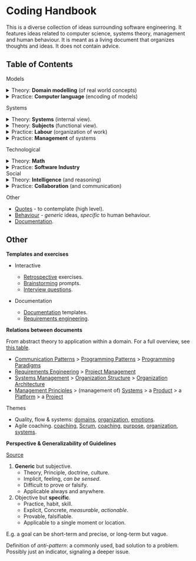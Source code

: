 # Coding Handbook

This is a diverse collection of ideas surrounding software engineering. It features ideas related to computer science, systems theory, management and human behaviour. It is meant as a living document that organizes thoughts and ideas. It does not contain advice.

## Table of Contents

Models

<details>
<summary>Theory: <b>Domain modelling</b> (of real world concepts)</summary>
<ul style="margin: 1em;">
<li><a href="domain-modelling/domain-driven-design.md">Domain-Driven-Design</a>- examples of DDD using OOP and FP.</li>
<li><a href="domain-modelling/functions-relations.md">Functions and Relationships</a></li>
<li><a href="domain-modelling/programming-patterns.md">Programming Patterns</a> - common programming, application and system architecture patterns.</li>
</ul>o
</details>
<details>
<summary>Practice: <b>Computer language</b> (encoding of models)</summary>
<ul style="margin: 1em;">
<li><a href="computer-language/style-guide.md">Style Guide</a> - a prescriptive guide for programming (low level)</li>
<li><a href="computer-language/language-spec.md">Language Specification</a> - this can be implemented as a library or a new language.</li>
<li><a href="computer-language/programming-patterns-functional.md">Functional Programming Patterns</a></li>
<li><a href="computer-language/programming-paradigms.md">Programming Paradigms</a> - a comparison of OOP and FP.</li>
</ul>
</details>

Systems

<details>
<summary>Theory: <b>Systems</b> (internal view).</summary>
<ul style="margin: 1em;">
<li><a href="systems/system.md">Systems</a> and organization</li>
<ul style="margin: 0;">
  <li><a href="systems/structure.md">Structure</a> and topology</li>
  <li><a href="systems/relations.md">Relations</a></li>
  <li><a href="systems/scale.md">Scale</a></li>
  <li><a href="systems/platform">Platforms</a></li>
</ul>
<li><a href="systems/systems-management.md">Systems</a> Management</li>
<li><a href="systems/communication-patterns.md">Communication Patterns</a> for humans and computers</li>
</ul>
</details>
<details>
<summary>Theory: <b>Subjects</b> (functional view).</summary>
<ul style="margin: 1em;">
<li><a href="subject/identity.md">Identity</a></li>
<li><a href="subject/behaviour.md">Behaviour</a></li>
<li><a href="subject/activity.md">Activity</a></li>
<li><a href="subject/goals.md">Goals</a></li>
</ul>
</details>
<details>
<summary>Practice: <b>Labour</b> (organization of work)</summary>
<ul style="margin: 1em;">
<li><a href="labour/labour.md">Labour</a></li>
<li><a href="labour/terminology.md">Terminology</a></li>
	<ul style="margin: 0;">
	  <li><a href="labour/product-project-initiative.md">Products, projects, initiatives</a></li>
  </ul>
  <li><a href="labour/planning.md">Planning</a></li>
<li>Product of labour</li>
<ul style="margin: 0;">
  <li><a href="labour/results.md">Results</a></li>
  <li><a href="labour/lifecycle.md">Product Lifecycle</a></li>
	<li><a href="labour/discovery.md">Discovery</a></li>
  <ul style="margin: 0;">
    <li><a href="labour/bets.md">Bets</a></li>
  </ul>
	<li><a href="labour/delivery.md">Delivery</a></li>
  <ul style="margin: 0;">
    <li><a href="labour/increments.md">Increments</a></li>
    <li><a href="labour/initiatives.md">Initiatives</a></li>
    <li><a href="labour/project-requirements.md">Project Requirements</a></li>
  </ul>
</ul>
</ul>
</details>
<details>
<summary>Practice: <b>Management</b> of systems</summary>
<ul style="margin: 1em;">
<li><a href="management/management-principles.md">Principles</a></li>
<ul style="margin: 0;">
  <li><a href="management/product-management.md">Product Management</a></li>
  <li><a href="management/project-management.md">Project Management</a></li>
  <li><a href="management/change-management.md">Change Management</a></li>
  <li><a href="management/risk-management.md">Risk Management</a></li>
</ul>
<li><a href="management/goals-planning-strategy.md">Goals/Planning/Strategy</a></li>
<li><a href="management/goal-templates.md">Goals setting</a></li>
<li><a href="management/product-projects.md">Products and projects</a></li>
</ul>
</details>



Technological

<details>
<summary>Theory: <b>Math</b></summary>
<ul style="margin: 1em;">
<li>Mathematical <a href="math/models.md">Models</a>.</li>
<li><a href="math/force.md">Forces</a>.</li>
<li><a href="math/waves.md">Waves</a> (periodic processes).</li>
<li><a href="math/signal-processing.md">Signal Processing</a> (sinoids).</li>
</ul>
</details>
<details>
<summary>Practice: <b>Software Industry</b></summary>
<ul style="margin: 1em;">
<li><a href="software-industry/security.md">Security</a>.</li>
<li>Software <a href="software-industry/software-engineering.md">Engineering</a>.</li>
<li>Software <a href="software-industry/software-domains.md">Domains</a>.</li>
<li>Software <a href="software-industry/software-development-cycle.md">Development Cycle</a>.</li>
</ul>
</details>
Social

<details>
<summary>Theory: <b>Intelligence</b> (and reasoning)</summary>
<ul style="margin: 1em;">
<li><a href="intelligence/knowledge.md">Knowledge</a> (and truth).</li>
<li><a href="intelligence/creativity.md">Creativity</a> (exercises for brainstorming).</li>
<li><a href="intelligence/learning.md">Learning</a> (change and improvement).</li>
<li><a href="intelligence/modelling.md">Models</a> and modelling principles.</li>
</ul>
</details>
<details>
<summary>Practice: <b>Collaboration</b> (and communication)</summary>
<ul style="margin: 1em;">
<li>Communication</li>
<ul style="margin: 0;">
  <li><a href="collaboration/communication-principles.md">Communication principles</a> (human communication).</li>
  <li><a href="collaboration/messaging.md">Messaging</a> (verbally or non-verbally).</li>
  <li><a href="collaboration/interview-questions.md">Interview Questions</a> (discovery).</li>
  <li><a href="collaboration/retrospective.md">Retrospective</a> exercises for reflection for groups.</li>
</ul>
<li>Creating value</li>
<ul style="margin: 0;">
  <li><a href="labour/labour.md">Labour</a> (work and management of work).</li>
  <li><a href="systems/system.md">Organization</a> (identity)</li>
  <li><a href="systems/teams.md">Teams</a> (structure and effectiveness)</li>
</ul>
</ul>
</details>

Other

- [Quotes](quotes.md) - to contemplate (high level).
- [Behaviour](behaviour.md) - *generic* ideas, *specific* to human behaviour.
- [Documentation](documentation.md).

## Other

**Templates and exercises**

- Interactive
  - [Retrospective](collaboration/retrospective.md) exercises.
  - [Brainstorming](intelligence/creativity.md#Prompts) prompts.
  - [Interview questions](collaboration/interview-questions.md).

- Documentation
  - [Documentation](documentation.md#Templates) templates.
  - [Requirements engineering](organization/requirements.md).

**Relations between documents**

From abstract theory to application within a domain. For a full overview, see [this table](software-industry/software-domains-table.md).

- [Communication Patterns](systems/communication-patterns.md) > [Programming Patterns](domain-modelling/programming-patterns.md) > [Programming Paradigms](computer-language/programming-paradigms.md)
- [Requirements Engineering](organization/requirements.md) > [Project Management](management/project-management.md)
- [Systems Management](systems/systems-management.md) > [Organization Structure](systems/structure.md) > [Organization Architecture](organization-architecture.md)
- [Management Principles](management/management-principles.md) > (management of)  [Systems](systems/systems-management.md) > a [Product](management/product-management.md) > a [Platform](organization/platform) > a [Project](management/project-management.md)

Themes

- Quality, flow & systems: [domains](reality/structure.md), [organization](systems/system.md), [emotions](collaboration/emotions.md).
- Agile coaching. [coaching](collaboration/coaching.md), [Scrum](collaboration/scrum-guide), [coaching](collaboration/coaching.md), [purpose](activity/purpose.md), [organization](systems/system.md), [systems](systems/systems-management.md).

**Perspective & Generalizability of Guidelines**

[Source](https://twitter.com/johncutlefish/status/1406534814673477633)

1. **Generic** but subjective.
    - Theory, Principle, doctrine, culture.
    - Implicit, feeling, *can be sensed*.
    - Difficult to prove or falsify.
    - Applicable always and anywhere.
2. Objective but **specific**.
    - Practice, habit, skill.
    - Explicit, Concrete, *measurable*, *actionable*.
    - Provable, falsifiable.
    - Applicable to a single moment or location.

E.g. a goal can be short-term and precise, or long-term but vague.

Definition of *anti-pattern*: a commonly used, bad solution to a problem. Possibly just an indicator, signaling a deeper issue.
